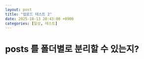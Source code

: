 ```yaml
---
layout: post
title: "업로드 테스트 2"
date: 2025-10-13 20:43:00 +0900
categories: [일상, 테스트]
---
```


# posts 를 폴더별로 분리할 수 있는지?
